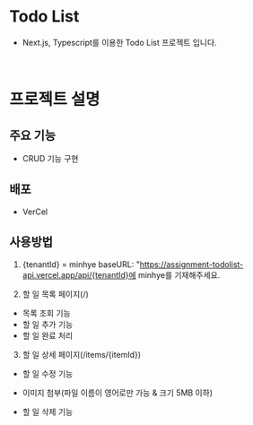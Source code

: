# Todo List

- Next.js, Typescript를 이용한 Todo List 프로젝트 입니다.

<br />

# 프로젝트 설명

## 주요 기능

- CRUD 기능 구현


## 배포

- VerCel

## 사용방법

1.  {tenantId} = minhye
baseURL: "https://assignment-todolist-api.vercel.app/api/{tenantId}에 minhye를 기재해주세요.

2. 할 일 목록 페이지(/)
- 목록 조회 기능
- 할 일 추가 기능
- 할 일 완료 처리

3. 할 일 상세 페이지(/items/{itemId})
- 할 일 수정 기능
*   이미지 첨부(파일 이름이 영어로만 가능 & 크기 5MB 이하)
- 할 일 삭제 기능

<br />
